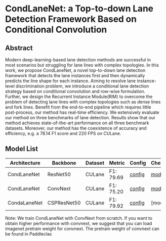 # CondLaneNet: a Top-to-down Lane Detection Framework Based on Conditional Convolution

## Abstract 
Modern deep-learning-based lane detection methods are successful in most scenarios but struggling for lane lines with complex topologies. In this work, we propose CondLaneNet, a novel top-to-down lane detection framework that detects the lane instances first and then dynamically predicts the line shape for each instance. Aiming to resolve lane instance-level discrimination problem, we introduce a conditional lane detection strategy based on conditional convolution and row-wise formulation. Further, we design the Recurrent Instance Module(RIM) to overcome the problem of detecting lane lines with complex topologies such as dense lines and fork lines. Benefit from the end-to-end pipeline which requires little post-process, our method has real-time efficiency. We extensively evaluate our method on three benchmarks of lane detection. Results show that our method achieves state-of-the-art performance on all three benchmark datasets. Moreover, our method has the coexistence of accuracy and efficiency, e.g. a 78.14 F1 score and 220 FPS on CULane.

## Model List
| Architecture| Backbone |Dataset | Metric | Config| Checkpoints  |
|-------------|----------|--------|--------|-------|--------------|
| CondLaneNet      | ResNet50 | CULane |F1: 79.69| [config](https://github.com/zkyseu/PPlanedet/blob/v4/configs/condlane/resnet50_culane.py)  | [model](https://github.com/zkyseu/PPlanedet/releases/download/CondLaneNewt/model.pd)|
| CondLaneNet|ConvNext|CULane|F1: 75.20| [config](https://github.com/zkyseu/PPlanedet/blob/v4/configs/condlane/convnext_culane.py) |[model](https://github.com/zkyseu/PPlanedet/releases/download/convnext/model.pd)
|CondaLaneNet|CSPResNet50|CULane|F1: 79.92|[config](https://github.com/zkyseu/PPlanedet/blob/v5/configs/condlane/cspresnet_50_culane.py)|[model]

Note: We train CondLaneNet with ConvNext from scratch. If you want to obtain higher performance with convnext, we suggest that you can load imagenet pretrain weight for convnext. The pretrain weight of convnext can be found in Paddleclas
